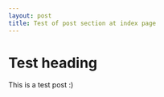 ```yaml
---
layout: post
title: Test of post section at index page
---
```


# Test heading

This is a test post :)

